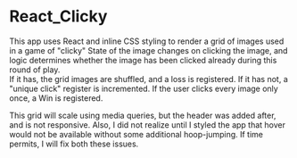 # React_Clicky
This app uses React and inline CSS styling to render a grid of images used in a game of "clicky"
State of the image changes on clicking the image, and logic determines whether the image has been clicked already during this round of play.  
If it has, the grid images are shuffled, and a loss is registered.
If it has not, a "unique click" register is incremented.
If the user clicks every image only once, a Win is registered.

This grid will scale using media queries, but the header was added after, and is not responsive.
Also, I did not realize until I styled the app that hover would not be available without some additional hoop-jumping.  If time permits, I will fix both these issues.
